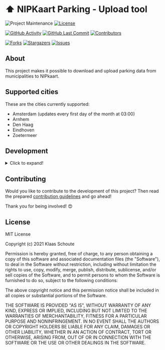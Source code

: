 <!--
*** To avoid retyping too much info. Do a search and replace for the following:
*** github_username, repo_name
-->

# ⬆️ NIPKaart Parking - Upload tool
<!-- PROJECT SHIELDS -->
![Project Maintenance][maintenance-shield]
[![License][license-shield]](LICENSE.md)

[![GitHub Activity][commits-shield]][commits]
[![GitHub Last Commit][last-commit-shield]][commits]
[![Contributors][contributors-shield]][contributors-url]

[![Forks][forks-shield]][forks-url]
[![Stargazers][stars-shield]][stars-url]
[![Issues][issues-shield]][issues-url]

## About

This project makes it possible to download and upload parking data from municipalities to NIPkaart.

## Supported cities

These are the cities currently supported:

- Amsterdam (updates every first day of the month at 03:00)
- Arnhem
- Den Haag
- Eindhoven
- Zoetermeer

## Development
<details>
  <summary>Click to expand!</summary>

1. Create a `.env` file
```bash
cp .env.example .env
```
2. Fillout the database credentials and which city you want to upload
3. Create your virtual environment
```bash
python3 -m venv venv
source venv/bin/activate
```
4. Install dependencies
```bash
pip install -r requirements.txt
```

### Build image

```bash
docker build -t parking-[CITY] .
```

### Run the image

```bash
docker run parking-[CITY] -d --restart on-failure --name nipkaart-parking-[CITY]
```
</details>

## Contributing

Would you like to contribute to the development of this project? Then read the prepared [contribution guidelines](CONTRIBUTING.md) and go ahead!

Thank you for being involved! :heart_eyes:

## License

MIT License

Copyright (c) 2021 Klaas Schoute

Permission is hereby granted, free of charge, to any person obtaining a copy
of this software and associated documentation files (the "Software"), to deal
in the Software without restriction, including without limitation the rights
to use, copy, modify, merge, publish, distribute, sublicense, and/or sell
copies of the Software, and to permit persons to whom the Software is
furnished to do so, subject to the following conditions:

The above copyright notice and this permission notice shall be included in all
copies or substantial portions of the Software.

THE SOFTWARE IS PROVIDED "AS IS", WITHOUT WARRANTY OF ANY KIND, EXPRESS OR
IMPLIED, INCLUDING BUT NOT LIMITED TO THE WARRANTIES OF MERCHANTABILITY,
FITNESS FOR A PARTICULAR PURPOSE AND NONINFRINGEMENT. IN NO EVENT SHALL THE
AUTHORS OR COPYRIGHT HOLDERS BE LIABLE FOR ANY CLAIM, DAMAGES OR OTHER
LIABILITY, WHETHER IN AN ACTION OF CONTRACT, TORT OR OTHERWISE, ARISING FROM,
OUT OF OR IN CONNECTION WITH THE SOFTWARE OR THE USE OR OTHER DEALINGS IN THE
SOFTWARE.

<!-- MARKDOWN LINKS & IMAGES -->
[maintenance-shield]: https://img.shields.io/maintenance/yes/2021.svg?style=for-the-badge
[contributors-shield]: https://img.shields.io/github/contributors/klaasnicolaas/nipkaart_parking.svg?style=for-the-badge
[contributors-url]: https://github.com/klaasnicolaas/nipkaart_parking/graphs/contributors
[forks-shield]: https://img.shields.io/github/forks/klaasnicolaas/nipkaart_parking.svg?style=for-the-badge
[forks-url]: https://github.com/klaasnicolaas/nipkaart_parking/network/members
[stars-shield]: https://img.shields.io/github/stars/klaasnicolaas/nipkaart_parking.svg?style=for-the-badge
[stars-url]: https://github.com/klaasnicolaas/nipkaart_parking/stargazers
[issues-shield]: https://img.shields.io/github/issues/klaasnicolaas/nipkaart_parking.svg?style=for-the-badge
[issues-url]: https://github.com/klaasnicolaas/nipkaart_parking/issues
[license-shield]: https://img.shields.io/github/license/klaasnicolaas/nipkaart_parking.svg?style=for-the-badge
[commits-shield]: https://img.shields.io/github/commit-activity/y/klaasnicolaas/nipkaart_parking.svg?style=for-the-badge
[commits]: https://github.com/klaasnicolaas/nipkaart_parking/commits/master
[last-commit-shield]: https://img.shields.io/github/last-commit/klaasnicolaas/nipkaart_parking.svg?style=for-the-badge